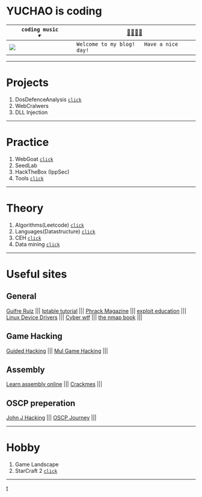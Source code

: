 # YUCHAO is coding
 
 `coding music       ☛` | <a href="https://www.bilibili.com/video/BV14h41167Y8" target="_blank">🎷🎸🎺🎻</a>
------------ | -------------
![](https://github.com/YuchaoZheng88/YuchaoZheng88.github.io/blob/main/resources/Heads.png?raw=true) | ```Welcome to my blog!   Have a nice day!```

---
# Projects
  1. DosDefenceAnalysis [`click`](DosAnalysis/0.md)
  1. WebCralwers
  1. DLL Injection
  
---
# Practice
  1. WebGoat [`click`](Practice/WebGoat/0.md)
  1. SeedLab
  1. HackTheBox (IppSec)
  1. Tools [`click`](tools/0.md)

---
# Theory
  1. Algorithms(Leetcode) [`click`](Algorithms/0.md)
  1. Languages(Datastructure) [`click`](Languages/0.md)
  1. CEH [`click`](CEH/0.md)
  1. Data mining [`click`](DM/0.md)

---
# Useful sites
## General
[Guifre Ruiz](https://guif.re/) ||| 
[Iptable tutorial](https://www.frozentux.net/iptables-tutorial/chunkyhtml/index.html) ||| 
[Phrack Magazine](http://phrack.org/) ||| 
[exploit education](https://exploit.education/) ||| 
[Linux Device Drivers](https://lwn.net/Kernel/LDD3/) ||| 
[Cyber wtf](https://cyber.wtf/) ||| 
[the nmap book](https://nmap.org/book/toc.html) ||| 

## Game Hacking
[Guided Hacking](https://guidedhacking.com/threads/ghb0-game-hacking-bible-introduction.14450/) ||| 
[Mul Game Hacking](https://www.mpgh.net/) ||| 

## Assembly
[Learn assembly online](https://www.microcorruption.com/) ||| 
[Crackmes](https://crackmes.one/) ||| 

## OSCP preperation
[John J Hacking](https://johnjhacking.com/blog/the-oscp-preperation-guide-2020/) ||| 
[OSCP Journey](https://arvandy.com/) ||| 



---
# Hobby
  1. Game Landscape
  1. StarCraft 2 [`click`](Hobby/sc2.md)

---
[t](Tests/0.md)
